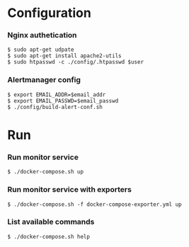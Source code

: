 Configuration
=============

### Nginx authetication
```
$ sudo apt-get udpate
$ sudo apt-get install apache2-utils
$ sudo htpasswd -c ./config/.htpasswd $user
```

### Alertmanager config
```
$ export EMAIL_ADDR=$email_addr
$ export EMAIL_PASSWD=$email_passwd
$ ./config/build-alert-conf.sh
```


Run
=============

### Run monitor service
```
$ ./docker-compose.sh up
```
### Run monitor service with exporters
```
$ ./docker-compose.sh -f docker-compose-exporter.yml up
```

### List available commands
```
$ ./docker-compose.sh help
```
